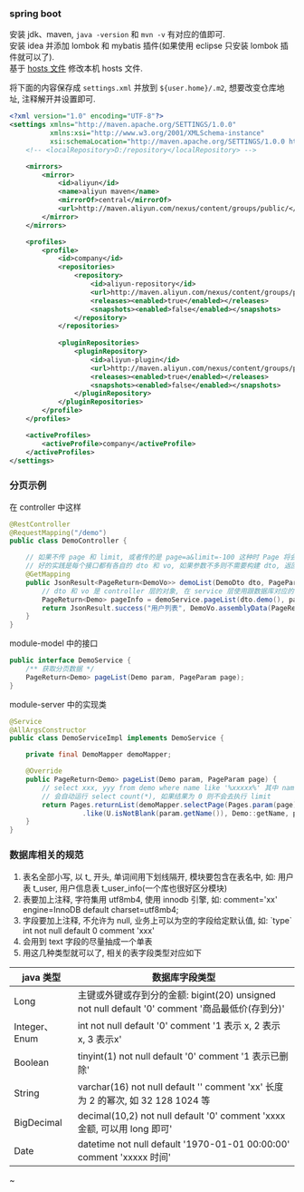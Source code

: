 
### spring boot

安装 jdk、maven, `java -version` 和 `mvn -v` 有对应的值即可.  
安装 idea 并添加 lombok 和 mybatis 插件(如果使用 eclipse 只安装 lombok 插件就可以了).  
基于 [hosts 文件](document/hosts.md) 修改本机 hosts 文件.

将下面的内容保存成 `settings.xml` 并放到 `${user.home}/.m2`, 想要改变仓库地址, 注释解开并设置即可.
```xml
<?xml version="1.0" encoding="UTF-8"?>
<settings xmlns="http://maven.apache.org/SETTINGS/1.0.0"
          xmlns:xsi="http://www.w3.org/2001/XMLSchema-instance"
          xsi:schemaLocation="http://maven.apache.org/SETTINGS/1.0.0 http://maven.apache.org/xsd/settings-1.0.0.xsd">
    <!-- <localRepository>D:/repository</localRepository> -->

    <mirrors>
        <mirror>
            <id>aliyun</id>
            <name>aliyun maven</name>
            <mirrorOf>central</mirrorOf>
            <url>http://maven.aliyun.com/nexus/content/groups/public/</url>
        </mirror>
    </mirrors>

    <profiles>
        <profile>
            <id>company</id>
            <repositories>
                <repository>
                    <id>aliyun-repository</id>
                    <url>http://maven.aliyun.com/nexus/content/groups/public/</url>
                    <releases><enabled>true</enabled></releases>
                    <snapshots><enabled>false</enabled></snapshots>
                </repository>
            </repositories>
            
            <pluginRepositories>
                <pluginRepository>
                    <id>aliyun-plugin</id>
                    <url>http://maven.aliyun.com/nexus/content/groups/public/</url>
                    <releases><enabled>true</enabled></releases>
                    <snapshots><enabled>false</enabled></snapshots>
                </pluginRepository>
            </pluginRepositories>
        </profile>
    </profiles>

    <activeProfiles>
        <activeProfile>company</activeProfile>
    </activeProfiles>
</settings>
```


### 分页示例

在 controller 中这样
```java
@RestController
@RequestMapping("/demo")
public class DemoController {

    // 如果不传 page 和 limit, 或者传的是 page=a&limit=-100 这种时 Page 将会有默认值 page=1&limit=10
    // 好的实践是每个接口都有各自的 dto 和 vo, 如果参数不多则不需要构建 dto, 返回只有一个字段也不用新建 vo
    @GetMapping
    public JsonResult<PageReturn<DemoVo>> demoList(DemoDto dto, PageParam page) {
        // dto 和 vo 是 controller 层的对象, 在 service 层使用跟数据库对应的 model 实体进行接收和返回
        PageReturn<Demo> pageInfo = demoService.pageList(dto.demo(), page);
        return JsonResult.success("用户列表", DemoVo.assemblyData(PageReturn));
    }
}
```

module-model 中的接口
```java
public interface DemoService {
    /** 获取分页数据 */
    PageReturn<Demo> pageList(Demo param, PageParam page);
}
```

module-server 中的实现类
```java
@Service
@AllArgsConstructor
public class DemoServiceImpl implements DemoService {

    private final DemoMapper demoMapper;

    @Override
    public PageReturn<Demo> pageList(Demo param, PageParam page) {
        // select xxx, yyy from demo where name like '%xxxxx%' 其中 name 的条件是动态的(不为空才拼接)
        // 会自动运行 select count(*), 如果结果为 0 则不会去执行 limit 
        return Pages.returnList(demoMapper.selectPage(Pages.param(page), Wrappers.lambdaQuery(Demo.class)
                  .like(U.isNotBlank(param.getName()), Demo::getName, param.getName())));
    }
}
```


### 数据库相关的规范

1. 表名全部小写, 以 t_ 开头, 单词间用下划线隔开, 模块要包含在表名中, 如: 用户表 t_user, 用户信息表 t_user_info(一个库也很好区分模块)
2. 表要加上注释, 字符集用 utf8mb4, 使用 innodb 引擎, 如:  comment='xx' engine=InnoDB default charset=utf8mb4;
3. 字段要加上注释, 不允许为 null, 业务上可以为空的字段给定默认值, 如: \`type\` int not null default 0 comment 'xxx'
4. 会用到 text 字段的尽量抽成一个单表
5. 用这几种类型就可以了, 相关的表字段类型对应如下

| java 类型     | 数据库字段类型                                                                               |
| ------------- | ------------------------------------------------------------------------------------------ |
| Long          | 主键或外键或存到分的金额: bigint(20) unsigned not null default '0' comment '商品最低价(存到分)' |
| Integer、Enum | int not null default '0' comment '1 表示 x, 2 表示 x, 3 表示x'                               |
| Boolean       | tinyint(1) not null default '0' comment '1 表示已删除'                                      |
| String        | varchar(16) not null default '' comment 'xx'  长度为 2 的幂次, 如 32 128 1024 等             |
| BigDecimal    | decimal(10,2) not null default '0' comment 'xxxx 金额, 可以用 long 即可'                     |
| Date          | datetime not null default '1970-01-01 00:00:00' comment 'xxxxx 时间'                        |

~
